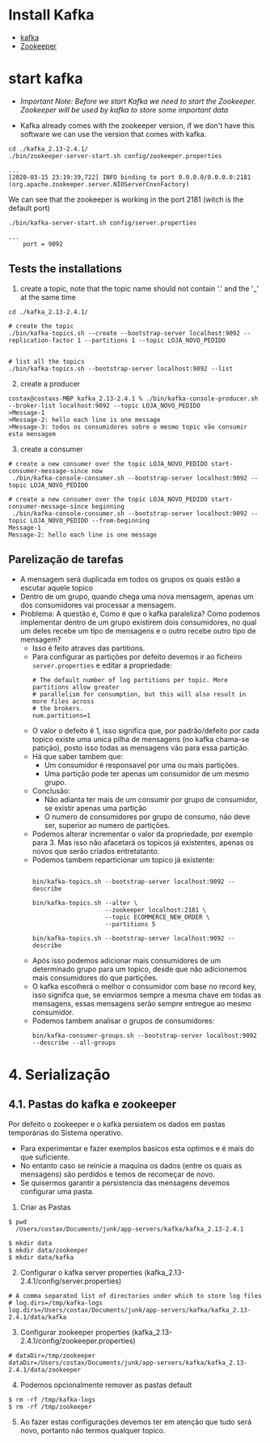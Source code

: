 # Install Kafka

- [kafka](https://kafka.apache.org/downloads) 
- [Zookeeper](https://zookeeper.apache.org/)



# start kafka

 - _Important Note: Before we start Kafka we need to start the Zookeeper. Zookeeper will be used by kafka to store some important data_

 - Kafka already comes with the zookeeper version, if we don't have this software we can use the version that comes with kafka.

```shell script
cd ./kafka_2.13-2.4.1/
./bin/zookeeper-server-start.sh config/zookeeper.properties 

...
[2020-03-15 23:19:39,722] INFO binding to port 0.0.0.0/0.0.0.0:2181 (org.apache.zookeeper.server.NIOServerCnxnFactory)

```

We can see that the zookeeper is working in the port 2181 (witch is the default port)


```shell script
./bin/kafka-server-start.sh config/server.properties

...
    port = 9092
```

## Tests the installations

1. create a topic, note that the topic name should not contain '.' and the '_' at the same time
```shell script
cd ./kafka_2.13-2.4.1/

# create the topic
./bin/kafka-topics.sh --create --bootstrap-server localhost:9092 --replication-factor 1 --partitions 1 --topic LOJA_NOVO_PEDIDO


# list all the topics
./bin/kafka-topics.sh --bootstrap-server localhost:9092 --list
```

2. create a producer 
```shell script
costax@costaxs-MBP kafka_2.13-2.4.1 % ./bin/kafka-console-producer.sh --broker-list localhost:9092 --topic LOJA_NOVO_PEDIDO
>Message-1
>Message-2: hello each line is one message
>Message-3: todos os consumidores sobre o mesmo topic vão consumir esta mensagem

```

3. create a consumer
```shell script
# create a new consumer over the topic LOJA_NOVO_PEDIDO start-consumer-message-since now
 ./bin/kafka-console-consumer.sh --bootstrap-server localhost:9092 --topic LOJA_NOVO_PEDIDO

# create a new consumer over the topic LOJA_NOVO_PEDIDO start-consumer-message-since beginning
 ./bin/kafka-console-consumer.sh --bootstrap-server localhost:9092 --topic LOJA_NOVO_PEDIDO --from-beginning
Message-1
Message-2: hello each line is one message

```


## Parelização de tarefas

- A mensagem será duplicada em todos os grupos os quais estão a escutar aquele topico
- Dentro de um grupo, quando chega uma nova mensagem, apenas um dos consumidores vai processar a mensagem.
- Problema: A questão é, Como é que o kafka paraleliza? Como podemos implementar dentro de um grupo existirem dois consumidores, no qual um deles recebe um tipo de mensagens e o outro recebe outro tipo de mensagem? 
  - Isso é feito atraves das partitions.
  - Para configurar as partições por defeito devemos ir ao ficheiro `server.properties` e editar a propriedade:
    ```properties
    # The default number of log partitions per topic. More partitions allow greater
    # parallelism for consumption, but this will also result in more files across
    # the brokers.
    num.partitions=1
    ```
  - O valor o defeito é 1, isso significa que, por padrão/defeito por cada topico existe uma unica pilha de mensagens (no kafka chama-se patição), posto isso todas as mensagens vão para essa partição.
  - Há que saber tambem que: 
    - Um consumidor é responsavel por uma ou mais partições.
    - Uma partição pode ter apenas um consumidor de um mesmo grupo.
  - Conclusão: 
    - Não adianta ter mais de um consumir por grupo de consumidor, se existir apenas uma partição
    - O numero de consumidores por grupo de consumo, não deve ser, superior ao numero de partições.
  - Podemos alterar incrementar o valor da propriedade, por exemplo para 3. Mas isso não afacetará os topicos já existentes, apenas os novos que serão criados entretatanto.
  - Podemos tambem reparticionar um topico já existente:
    ```shell script
    
    bin/kafka-topics.sh --bootstrap-server localhost:9092 --describe
    
    bin/kafka-topics.sh --alter \
                        --zookeeper localhost:2181 \
                        --topic ECOMMERCE_NEW_ORDER \
                        --partitions 5
    
    bin/kafka-topics.sh --bootstrap-server localhost:9092 --describe
    ```
  - Após isso podemos adicionar mais consumidores de um determinado grupo para um topico, desde que não adicionemos mais consumidores do que partições.
  - O kafka escolherá o melhor o consumidor com base no record key, isso signifca que, se enviarmos sempre a mesma chave em todas as mensagens, essas mensagens serão sempre entregue ao mesmo consumidor. 
  - Podemos tambem analisar o grupos de consumidores:
    ```shell script
    bin/kafka-consumer-groups.sh --bootstrap-server localhost:9092 --describe --all-groups
    ```
    
    
# 4. Serialização

## 4.1. Pastas do kafka e zookeeper

Por defeito o zookeeper e o kafka persistem os dados em pastas temporárias do Sistema operativo. 

- Para experimentar e fazer exemplos basicos esta optimos e é mais do que suficiente. 
- No entanto caso se reinicie a maquina os dados (entre os quais as mensagens) são perdidos e temos de recomeçar de novo.
- Se quisermos garantir a persistencia das mensagens devemos configurar uma pasta.


1. Criar as Pastas
```shell script
$ pwd
  /Users/costax/Documents/junk/app-servers/kafka/kafka_2.13-2.4.1

$ mkdir data
$ mkdir data/zookeeper
$ mkdir data/kafka

```

2. Configurar o kafka server properties (kafka_2.13-2.4.1/config/server.properties)
```properties
# A comma separated list of directories under which to store log files
# log.dirs=/tmp/kafka-logs
log.dirs=/Users/costax/Documents/junk/app-servers/kafka/kafka_2.13-2.4.1/data/kafka
```

3. Configurar zookeeper properties (kafka_2.13-2.4.1/config/zookeeper.properties)

```properties
# dataDir=/tmp/zookeeper
dataDir=/Users/costax/Documents/junk/app-servers/kafka/kafka_2.13-2.4.1/data/zookeeper
```

4. Podemos opcionalmente remover as pastas default

```shell script
$ rm -rf /tmp/kafka-logs
$ rm -rf /tmp/zookeeper 

```

5. Ao fazer estas configurações devemos ter em atenção que tudo será novo, portanto não termos qualquer topico.